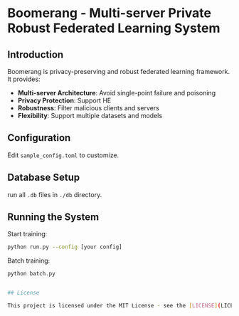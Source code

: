 # Boomerang - Multi-server Private Robust Federated Learning System

## Introduction

Boomerang is privacy-preserving and robust federated learning framework. It provides:

- **Multi-server Architecture**: Avoid single-point failure and poisoning
- **Privacy Protection**: Support HE
- **Robustness**: Filter malicious clients and servers
- **Flexibility**: Support multiple datasets and models


## Configuration

Edit `sample_config.toml` to customize.


## Database Setup

run all `.db` files in `./db` directory.


## Running the System

Start training:
```bash
python run.py --config [your config]
```

Batch training:
```bash
python batch.py


## License

This project is licensed under the MIT License - see the [LICENSE](LICENSE) file for details.